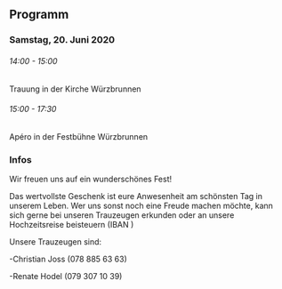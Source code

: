 ## Programm

### Samstag, 20. Juni 2020

###### 14:00 - 15:00

Trauung in der Kirche Würzbrunnen

###### 15:00 - 17:30

Apéro in der Festbühne Würzbrunnen

### Infos

Wir freuen uns auf ein wunderschönes Fest!

Das wertvollste Geschenk ist eure Anwesenheit am schönsten Tag in unserem Leben. Wer uns sonst noch eine Freude machen möchte, kann sich gerne bei unseren Trauzeugen erkunden oder an unsere Hochzeitsreise beisteuern (IBAN  )

Unsere Trauzeugen sind:

\-Christian Joss (078 885 63 63)

\-Renate Hodel (079 307 10 39)
